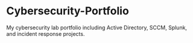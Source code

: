 # Cybersecurity-Portfolio
My cybersecurity lab portfolio including Active Directory, SCCM, Splunk, and incident response projects.
